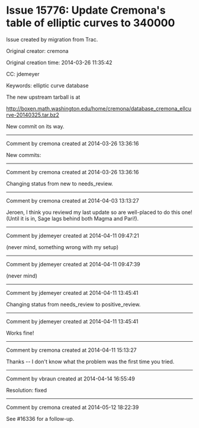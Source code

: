 # Issue 15776: Update Cremona's table of elliptic curves to 340000

Issue created by migration from Trac.

Original creator: cremona

Original creation time: 2014-03-26 11:35:42

CC:  jdemeyer

Keywords: elliptic curve database

The new upstream tarball is at 

  http://boxen.math.washington.edu/home/cremona/database_cremona_ellcurve-20140325.tar.bz2

New commit on its way.


---

Comment by cremona created at 2014-03-26 13:36:16

New commits:


---

Comment by cremona created at 2014-03-26 13:36:16

Changing status from new to needs_review.


---

Comment by cremona created at 2014-04-03 13:13:27

Jeroen, I think you reviewd my last update so are well-placed to do this one!  (Until it is in, Sage lags behind both Magma and Pari!).


---

Comment by jdemeyer created at 2014-04-11 09:47:21

(never mind, something wrong with my setup)


---

Comment by jdemeyer created at 2014-04-11 09:47:39

(never mind)


---

Comment by jdemeyer created at 2014-04-11 13:45:41

Changing status from needs_review to positive_review.


---

Comment by jdemeyer created at 2014-04-11 13:45:41

Works fine!


---

Comment by cremona created at 2014-04-11 15:13:27

Thanks -- I don't know what the problem was the first time you tried.


---

Comment by vbraun created at 2014-04-14 16:55:49

Resolution: fixed


---

Comment by cremona created at 2014-05-12 18:22:39

See #16336 for a follow-up.
